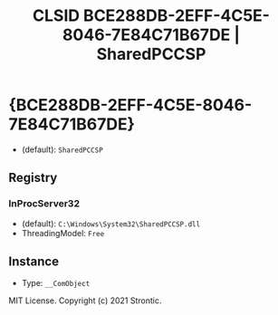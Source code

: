 ﻿---
title: "CLSID BCE288DB-2EFF-4C5E-8046-7E84C71B67DE | SharedPCCSP"
excerpt: What is COM-Object CLSID BCE288DB-2EFF-4C5E-8046-7E84C71B67DE?
---

# {BCE288DB-2EFF-4C5E-8046-7E84C71B67DE}

* (default): `SharedPCCSP`

## Registry


### InProcServer32

* (default): `C:\Windows\System32\SharedPCCSP.dll`
* ThreadingModel: `Free`

## Instance

* Type: `__ComObject`

MIT License. Copyright (c) 2021 Strontic.


